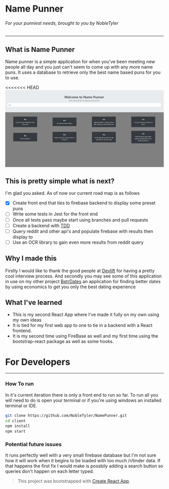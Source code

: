 # Name Punner
###### For your punniest needs, brought to you by NobleTyler
____________

## What is Name Punner
Name punner is a simple application for when you've been meeting new people all day and you just can't seem to come up with any more name puns. It uses a database to retrieve only the best name based puns for you to use. 

<<<<<<< HEAD
![First Build Name Punner](./../assets/ReadmeImages/NamePunner.jpg)

## This is pretty simple what is next?
I'm glad you asked. As of now our current road map is as follows
- [x] Create front end that ties to firebase backend to display some preset puns
- [ ] Write some tests in Jest for the front end 
- [ ] Once all tests pass maybe start using branches and pull requests
- [ ] Create a backend  with [TDD](https://en.wikipedia.org/wiki/Test-driven_development)
- [ ] Query reddit and other api's and populate firebase with results then display to 
- [ ] Use an OCR library to gain even more results from reddit query

## Why I made this
Firstly I would like to thank the good people at [Devlift](https://devlift.com/) for having a pretty cool interview process. And secondly you may see some of this application in use on my other project [BetrDates](https://github.com/BetrDates) an application for finding better dates by using economics to get you only the best dating experience

## What I've learned
- This is my second React App where I've made it fully on my own using my own ideas
- It is tied for my first web app to one to tie in a backend with a React frontend. 
- It is my second time using FireBase as well and my first time using the bootstrap-react package as well as some hooks. 

# For Developers
__________ 
### How To run
In it's current iteration there is only a front end to run so far. To run all you will need to do is open your terminal or if you're using windows an installed terminal or IDE. 

```bash
git clone https://github.com/NobleTyler/NamePunner.git
cd client
npm install
npm start
```

### Potential future issues
It runs perfectly well with a very small firebase database but I'm not sure how it will work when it begins to be loaded with too much /r/tinder data. If that happens the first fix I would make is possbily adding a search button so queries don't happen on each letter typed. 


>This project was bootstrapped with [Create React App](https://github.com/facebook/create-react-app).